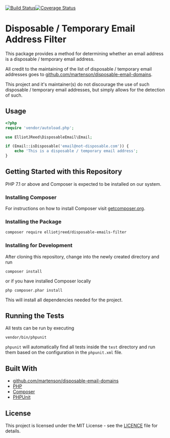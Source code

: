 [![Build Status](https://travis-ci.org/elliotjreed/disposable-emails-filter-php.svg?branch=master)](https://travis-ci.org/elliotjreed/disposable-emails-filter-php)[![Coverage Status](https://coveralls.io/repos/github/elliotjreed/disposable-emails-filter-php/badge.svg?branch=master)](https://coveralls.io/github/elliotjreed/disposable-emails-filter-php?branch=master)

# Disposable / Temporary Email Address Filter

This package provides a method for determining whether an email address is a disposable / temporary email address.

All credit to the maintaining of the list of disposable / temporary email addresses goes to [github.com/martenson/disposable-email-domains](https://github.com/martenson/disposable-email-domains).

This project and it's maintainer(s) do not discourage the use of such disposable / temporary email addresses, but simply allows for the detection of such.


## Usage

```php
<?php
require 'vendor/autoload.php';

use ElliotJReed\DisposableEmail\Email;

if (Email::isDisposable('email@not-disposable.com')) {
    echo 'This is a disposable / temporary email address';
}
```


## Getting Started with this Repository

PHP 7.1 or above and Composer is expected to be installed on our system.


### Installing Composer

For instructions on how to install Composer visit [getcomposer.org](https://getcomposer.org/download/).


### Installing the Package

```bash
composer require elliotjreed/disposable-emails-filter
```


### Installing for Development

After cloning this repository, change into the newly created directory and run

```
composer install
```

or if you have installed Composer locally

```
php composer.phar install
```

This will install all dependencies needed for the project.


## Running the Tests

All tests can be run by executing

```
vendor/bin/phpunit
```

`phpunit` will automatically find all tests inside the `test` directory and run them based on the configuration in the `phpunit.xml` file.


## Built With

- [github.com/martenson/disposable-email-domains](https://github.com/martenson/disposable-email-domains)
- [PHP](https://secure.php.net/)
- [Composer](https://getcomposer.org/)
- [PHPUnit](https://phpunit.de/)


## License

This project is licensed under the MIT License - see the [LICENCE](LICENCE) file for details.
